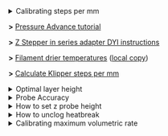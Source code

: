 <details><summary>Calibrating steps per mm</summary>
  - [Reprap](https://reprap.org/wiki/Triffid_Hunter's_Calibration_Guide)
</details>

**>** [Pressure Advance tutorial](https://boxnovel.com/novel/castle-of-black-iron/chapter-1785)

**>** [Z Stepper in series adapter DYI instructions](https://www.instructables.com/id/Wiring-Your-Z-Stepper-Motors-in-Series/")

**>** [Filament drier temperatures](https://www.printdry.com/how-to-dry-filaments/)  ([local copy](https://github.com/vladbabii/3d_printing/blob/master/docs/dry_temps.md))

**>** [Calculate Klipper steps per mm](https://jsfiddle.net/wladq66/ejyh489t/21/)


<details><summary>Optimal layer height</summary>

>  My understanding of it is you want to use multiples of a full step as layer heights when using leadscrews. So if you have 1.8 deg motors then you get 1 revolution for 200 steps, which moves the axis 8mm. 8/200 = 0.04mm or 40 microns.

> So you can use 0.04, 0.08, 0.12, 0.16, 0.20, 0.24, 0.28, 0.32, 0.36mm layer heights with a 0.4mm nozzle. That's a fair range of options. Can you use 25micron multiples, yes but you might get less than ideal prints if you have twin screws and twin motors which might go out of sync when they stop between full steps.

[source](https://reprap.org/forum/read.php?1,741639,741693#msg-741693)
</details>


<details><summary>Probe Accuracy</summary>

- [Z Probe Micro Switch Shoot Out! How Accurate Are They For 3D Printing? + Hall Probe testing](https://www.youtube.com/watch?v=BLzCeH1hS9g)
- [Autoleveling on 3D printers: 9 myths and 12 sensors tested!](https://www.youtube.com/watch?v=il9bNWn66BY&feature=youtu.be)

</details>

<details><summary>How to set z probe height</summary>
i calibrate the z offset by heating up the bed first
  
then doing the calibration

after that i repeat these steps:

- bed temp set to normal printing temp

- nozzle set to normal printing temp

- home all then probe middle of print surface

- go to G0 Z2

- lower the printhead little by little until it hits a piece of paper put on the bed

- increase/decrease z_offset

- save config

- go to first step and repeat until when doing G0 Z0 the distance seems perfect in relation with the piece of paper

- do a quick print (only first layer)

- either adjust z offset and/or flow for material

- when satisfied, do a couple of first layer prints to insure repeatability

once that is done i do the mesh bed leveling part and save the mesh then make sure the mesh is loaded in startup gcode in the slicer

before each print i repeat the first few steps from calibration procedure: bed temp, nozzle temp, home axes, probe middle

this makes sure that mechanically i do the same things at start of each print so if there are any z wobble or other mechanical imperfections they are done exactly the same every time

</details>




<details><summary>How to unclog heatbreak</summary>
  
how i inclogged blocked heatbreaks
1. soldering  iron
2. dremel drill bit pack - the 1.2 mm drill bit
steps:
set your soldering iron to at least 300 c
and touch the hotend-side of the heatbreak to the tip
once it gets hot enough
carefully place your soldering iron somewhere safe
while holding heatbreak with pliers,  quickly insert the drill bit, wait for a couple of seconds then pull
clean the drill bit and repeat as many times as needed, sometimes just pulling and sometimes rotating it
doing it by hand is fine
if you use a power tool you risk gouging the insides of the heatbreak
</details>





<details><summary>Calibrating maximum volumetric rate</summary>
  
Source: http://projects.ttlexceeded.com/3dprinting_calibrating_volumetric_rate.html
  
Test procedure
Here’s how I’ve set up my testing:

I’m printing with eSun PLA+ filament with a nominal diameter of 1.75mm with a cross-section of roughly 2.405mm.

I’m running an OG R2 (April 2018) extruder setup.

G-code commands are sent directly to the printer using Octoprint running on a Raspberry Pi connected via USB.

To do testing, fire up Pronterface or Octoprint connected to your 3D printer via USB and begin issuing manual g-code commands.

First, set extruder mode to relative and set my nozzle temp to 200C and began extruding using eSun PLA+:
```
M83
M109 S200
```
Then begin issuing commands to extrude 60mm of filament at different speeds:

```
G1 E60 F300
G1 E60 F400
```
Increment speeds by 100mm/min (the Fxx parameter) until you the extruder clicking.

Reduce by speed by 50mm/min.

Increment upward by 10mm/min until you hear the extruder start to skip again

Backed down by 5mm/min.

Once you find the highest speed that extrudes without extruder clicks, repeat the test 2 more times for verification.

Once you determine the speed for a particular temperature, the calculations are simple:

Divide the speed used in the G1 command by 60 to convert mm/min to mm/s.

Multiply the speed in mm/s by the area of the cross-section of my 1.75mm filament (2.405) to get the corresponding rate measured in mm3/s .

Reduce the measured rate (.5 mm3/s is a good amount) to leave some headroom for hardware and filament variations.
</details>

